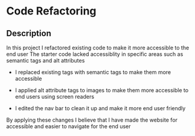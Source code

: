  # Code Refactoring

## Description

In this project I refactored existing code to make it more accessible to the end user 
The starter code lacked accessiblity in specific areas such as semantic tags and alt attributes



- I replaced existing tags with semantic tags to make them more accessible 

- I applied alt attribute tags to images to make them more accessible to end users using screen readers

- I edited the nav bar to clean it up and make it more end user friendly 

By applying these changes I believe that I have made the website for accessible and easier to navigate for the end user 




